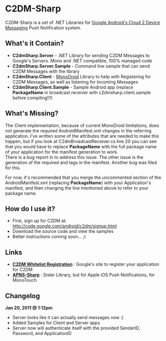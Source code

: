 # C2DM-Sharp
C2DM-Sharp is a set of .NET Libraries for [Google Android's Cloud 2 Device Messaging](http://code.google.com/android/c2dm/index.html) Push Notification system.

## What's it Contain?
+ **C2dmSharp.Server** - .NET Library for sending C2DM Messages to Google's Servers.  Mono and .NET compatible, 100% managed code
+ **C2dmSharp.Server.Sample** - Command line sample that can send C2DM Messages with the library
+ **C2dmSharp.Client** - [MonoDroid](http://www.monodroid.net) Library to help with Registering for C2DM Messages, as well as listening for Incoming Messages
+ **C2dmSharp.Client.Sample** - Sample Android app (replace __PackageName__ in broadcast receiver with c2dmsharp.client.sample before compiling!!!)

## What's Missing?
The Client implementation, because of current MonoDroid limitations, does not generate the required AndroidManifest.xml changes in the referring application.
I've written some of the attributes that are needed to make this happen, but if you look at C2dmBroadcastReceiver.cs line 20 you can see that you would have to replace __PackageName__ with the full package name of your application for the manifest generation to work.  
There is a bug report in to address this issue.  The other issue is the generation of the required <permission> and <uses-permission> tags in the manifest.  Another bug was filed for this.

For now, it's recommended that you merge the uncommented section of the AndroidManifest.xml (replacing __PackageName__) with your Application's manifest, and then changing the line mentioned above to refer to your package name.

## How do I use it?
+ First, sign up for C2DM at: http://code.google.com/android/c2dm/signup.html
+ Download the source code and view the samples 
+ Better instructions coming soon... ;)

## Links
+ **[C2DM Whitelist Registration](http://code.google.com/android/c2dm/signup.html)** : Google's site to register your application for C2DM
+ **[APNS-Sharp](http://code.google.com/p/apns-sharp/)** : Sister Library, but for Apple iOS Push Notifications, for MonoTouch


## Changelog
**Jan 20, 2011 @ 1:12pm**
+ Server looks like it can actually send messages now :)
+ Added Samples for Client and Server apps
+ Server now will authenticate itself with the provided SenderID, Password, and ApplicationID
